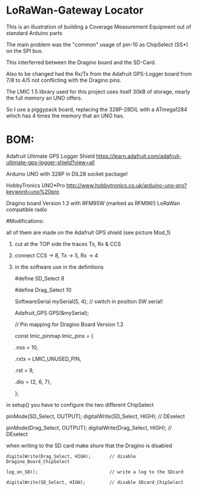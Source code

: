 # LoRaWan-Gateway Locator
This is an illustration of building a Coverage Measurement Equipment out of standard Arduino parts

The main problem was the "common" usage of pin-10 as ChipSelect (SS*) on the SPI bus.

This interferred between the Dragino board and the SD-Card.

Also to be changed had the Rx/Tx from the Adafruit GPS-Logger board from 7/8 to 4/5 not conflicting with the Dragino pins.

The LMIC 1.5 library used for this project uses itself 30kB of storage, nearly the full memory an UNO offers.

So I use a piggypack board, replacing the 328P-28DIL with a ATmega1284 which has 4 times the memory that an UNO has.


# BOM:
Adafruit Ultimate GPS Logger Shield  https://learn.adafruit.com/adafruit-ultimate-gps-logger-shield?view=all

Arduino UNO with 328P in DIL28 socket package!

HobbyTronics UNO*Pro http://www.hobbytronics.co.uk/arduino-uno-pro?keyword=uno%20pro

Dragino board Version 1.3 with RFM95W (marked as RFM96!) LoRaWan compatible radio

#Modifications:

all of them are made on the Adafruit GPS shield (see picture Mod_1)

1. cut at the TOP side the traces Tx, Rx & CCS

2. connect CCS -> 8, Tx -> 5, Rx -> 4

3. in the software use in the definitions

   #define SD_Select      8

   #define Drag_Select   10

   SoftwareSerial mySerial(5, 4);  // switch in position SW serial!

   Adafruit_GPS GPS(&mySerial);

   // Pin mapping  for Dragino Board Version 1.3

   const lmic_pinmap lmic_pins = {

   .nss = 10,

   .rxtx = LMIC_UNUSED_PIN,

   .rst = 9,

   .dio = {2, 6, 7},

   };


in setup() you have to configure the two different ChipSelect

  pinMode(SD_Select, OUTPUT);       digitalWrite(SD_Select, HIGH);  // DEselect 

  pinMode(Drag_Select, OUTPUT);  digitalWrite(Drag_Select, HIGH);   // DEselect
  

when writing to the SD card make shure that the Dragino is disabled

    digitalWrite(Drag_Select, HIGH);       // disable Dragino_Board_ChipSelect

    log_on_SD();                           // write a log to the SDcard

    digitalWrite(SD_Select, HIGH);         // disable SDcard_ChipSelect
  
  

